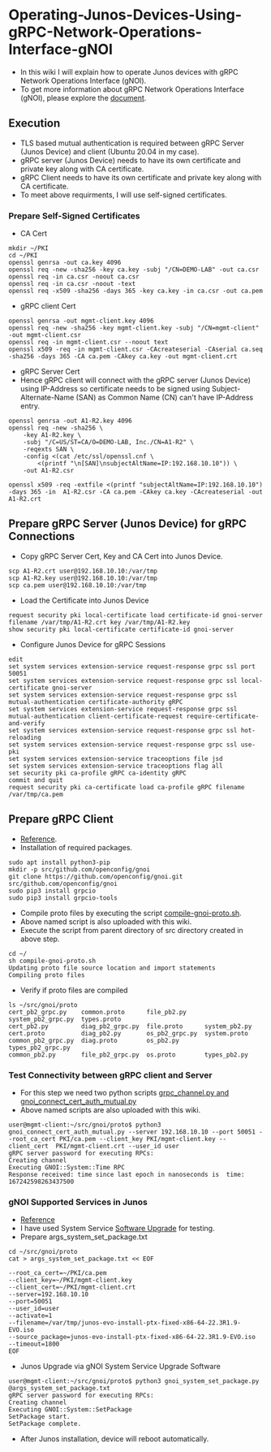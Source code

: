 # Operating-Junos-Devices-Using-gRPC-Network-Operations-Interface-gNOI
* In this wiki I will explain how to operate Junos devices with gRPC Network Operations Interface (gNOI).
* To get more information about gRPC Network Operations Interface (gNOI), please explore the [document](https://grpc.io/).
## Execution
* TLS based mutual authentication  is required between gRPC Server (Junos Device) and client (Ubuntu 20.04 in my case).
* gRPC server (Junos Device) needs to have its  own certificate and private key along with CA certificate.
* gRPC Client needs to have its own certificate and private key along with CA certificate.
* To meet above requirments, I will use self-signed certificates.
### Prepare  Self-Signed Certificates
* CA Cert
```
mkdir ~/PKI
cd ~/PKI
openssl genrsa -out ca.key 4096
openssl req -new -sha256 -key ca.key -subj "/CN=DEMO-LAB" -out ca.csr
openssl req -in ca.csr -noout ca.csr
openssl req -in ca.csr -noout -text
openssl req -x509 -sha256 -days 365 -key ca.key -in ca.csr -out ca.pem
```
* gRPC client Cert
```
openssl genrsa -out mgmt-client.key 4096
openssl req -new -sha256 -key mgmt-client.key -subj "/CN=mgmt-client" -out mgmt-client.csr
openssl req -in mgmt-client.csr --noout text
openssl x509 -req -in mgmt-client.csr -CAcreateserial -CAserial ca.seq -sha256 -days 365 -CA ca.pem -CAkey ca.key -out mgmt-client.crt
```
* gRPC Server Cert
* Hence gRPC client will connect with the gRPC server (Junos Device) using IP-Address so certificate needs to be signed using Subject-Alternate-Name (SAN) as Common Name (CN) can't have IP-Address entry. 
```
openssl genrsa -out A1-R2.key 4096 
openssl req -new -sha256 \
    -key A1-R2.key \
    -subj "/C=US/ST=CA/O=DEMO-LAB, Inc./CN=A1-R2" \
    -reqexts SAN \
    -config <(cat /etc/ssl/openssl.cnf \
        <(printf "\n[SAN]\nsubjectAltName=IP:192.168.10.10")) \
    -out A1-R2.csr

openssl x509 -req -extfile <(printf "subjectAltName=IP:192.168.10.10") -days 365 -in  A1-R2.csr -CA ca.pem -CAkey ca.key -CAcreateserial -out  A1-R2.crt 
```
## Prepare gRPC Server (Junos Device) for gRPC Connections
* Copy gRPC Server Cert, Key and CA Cert into Junos Device.
```
scp A1-R2.crt user@192.168.10.10:/var/tmp
scp A1-R2.key user@192.168.10.10:/var/tmp
scp ca.pem user@192.168.10.10:/var/tmp
```
* Load the Certificate into Junos Device 
```
request security pki local-certificate load certificate-id gnoi-server filename /var/tmp/A1-R2.crt key /var/tmp/A1-R2.key
show security pki local-certificate certificate-id gnoi-server
```
* Configure Junos Device for gRPC Sessions
```
edit
set system services extension-service request-response grpc ssl port 50051
set system services extension-service request-response grpc ssl local-certificate gnoi-server
set system services extension-service request-response grpc ssl mutual-authentication certificate-authority gRPC
set system services extension-service request-response grpc ssl mutual-authentication client-certificate-request require-certificate-and-verify
set system services extension-service request-response grpc ssl hot-reloading
set system services extension-service request-response grpc ssl use-pki
set system services extension-service traceoptions file jsd
set system services extension-service traceoptions flag all
set security pki ca-profile gRPC ca-identity gRPC
commit and quit
request security pki ca-certificate load ca-profile gRPC filename /var/tmp/ca.pem 
```
## Prepare gRPC Client 
 
* [Reference](https://www.juniper.net/documentation/us/en/software/junos/grpc-network-services/topics/topic-map/gnoi-services-configuring.html).
* Installation of required packages.
```
sudo apt install python3-pip
mkdir -p src/github.com/openconfig/gnoi
git clone https://github.com/openconfig/gnoi.git src/github.com/openconfig/gnoi
sudo pip3 install grpcio
sudo pip3 install grpcio-tools
```
* Compile proto files by executing the script [compile-gnoi-proto.sh](https://www.juniper.net/documentation/us/en/software/junos/grpc-network-services/topics/topic-map/gnoi-services-configuring.html).
* Above named script is also uploaded with this wiki.
* Execute the script from parent directory of src directory created in above step.
```
cd ~/
sh compile-gnoi-proto.sh
Updating proto file source location and import statements
Compiling proto files
```
* Verify if proto files are compiled
```
ls ~/src/gnoi/proto
cert_pb2_grpc.py    common.proto      file_pb2.py     system_pb2_grpc.py  types.proto
cert_pb2.py         diag_pb2_grpc.py  file.proto      system_pb2.py
cert.proto          diag_pb2.py       os_pb2_grpc.py  system.proto
common_pb2_grpc.py  diag.proto        os_pb2.py       types_pb2_grpc.py
common_pb2.py       file_pb2_grpc.py  os.proto        types_pb2.py
```

### Test Connectivity between gRPC client and Server 
* For this step we need two python scripts [grpc_channel.py and gnoi_connect_cert_auth_mutual.py](https://www.juniper.net/documentation/us/en/software/junos/grpc-network-services/topics/topic-map/gnoi-services-configuring.html)
* Above named scripts are also uploaded with this wiki.
```
user@mgmt-client:~/src/gnoi/proto$ python3 gnoi_connect_cert_auth_mutual.py --server 192.168.10.10 --port 50051 --root_ca_cert PKI/ca.pem --client_key PKI/mgmt-client.key --client_cert  PKI/mgmt-client.crt --user_id user
gRPC server password for executing RPCs:
Creating channel
Executing GNOI::System::Time RPC
Response received: time since last epoch in nanoseconds is  time: 167242598263437500
```
### gNOI Supported Services in Junos
* [Reference](https://www.juniper.net/documentation/us/en/software/junos/grpc-network-services/topics/topic-map/gnoi-services-overview.html)
* I have used System Service [Software Upgrade](https://www.juniper.net/documentation/us/en/software/junos/grpc-network-services/topics/topic-map/gnoi-system-service.html#id-upgrade-software) for testing. 
* Prepare args_system_set_package.txt
```
cd ~/src/gnoi/proto
cat > args_system_set_package.txt << EOF

--root_ca_cert=~/PKI/ca.pem
--client_key=~/PKI/mgmt-client.key
--client_cert=~/PKI/mgmt-client.crt
--server=192.168.10.10
--port=50051
--user_id=user
--activate=1
--filename=/var/tmp/junos-evo-install-ptx-fixed-x86-64-22.3R1.9-EVO.iso
--source_package=junos-evo-install-ptx-fixed-x86-64-22.3R1.9-EVO.iso
--timeout=1800
EOF
```
* Junos  Upgrade via gNOI System Service Upgrade Software
```
user@mgmt-client:~/src/gnoi/proto$ python3 gnoi_system_set_package.py @args_system_set_package.txt 
gRPC server password for executing RPCs: 
Creating channel
Executing GNOI::System::SetPackage
SetPackage start.
SetPackage complete.
```
* After Junos  installation, device will reboot automatically. 